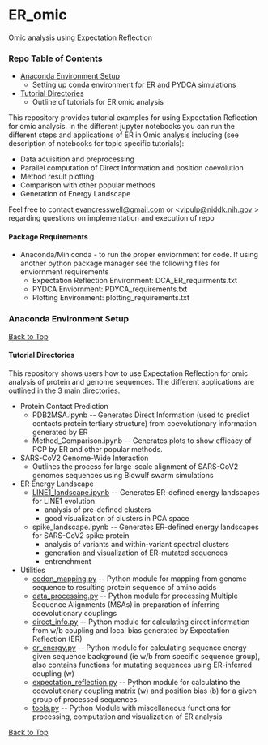 # ER_omic
Omic analysis using Expectation Reflection

### Repo Table of Contents
- [Anaconda Environment Setup](#Anaconda-Environment-Setup)
	- Setting up conda environment for ER and PYDCA simulations
- [Tutorial Directories](#Tutorial-Directories)
	- Outline of tutorials for ER omic analysis

This repository provides tutorial examples for using Expectation Reflection for omic analysis. In the different jupyter notebooks you can run the different steps and applications of ER in Omic analysis including (see description of notebooks for topic specific tutorials):
* Data acuisition and preprocessing 
* Parallel computation of Direct Information and position coevolution
* Method result plotting
* Comparison with other popular methods
* Generation of Energy Landscape

Feel free to contact <evancresswell@gmail.com> or <vipulp@niddk.nih.gov > regarding questions on implementation and execution of repo

#### Package Requirements
- Anaconda/Miniconda - to run the proper enviornment for code. If using another python package manager see the following files for enviornment requirements 
    - Expectation Reflection Environment: DCA_ER_requirments.txt
    - PYDCA Enviornment: PDYCA_requirements.txt
    - Plotting Environment: plotting_requirements.txt

### Anaconda Environment Setup
[Back to Top](#Repo-Table-of-Contents)

#### Tutorial Directories
This repository shows users how to use Expectation Reflection for omic analysis of protein and genome sequences. The different applications are outlined in the 3 main directories.
- Protein Contact Prediction
	- PDB2MSA.ipynb -- Generates Direct Information (used to predict contacts protein tertiary structure) from coevolutionary information generated by ER
	- Method_Comparison.ipynb -- Generates plots to show efficacy of PCP by ER and other popular methods.
- SARS-CoV2 Genome-Wide Interaction
	- Outlines the process for large-scale alignment of SARS-CoV2 genomes sequences using Biowulf swarm simulations
- ER Energy Landscape
	- [LINE1_landscape.ipynb](https://github.com/evancresswell/ER_omic/blob/main/energy_landscape/line1/ER_energy_landscape_mutaion.ipynb) -- Generates ER-defined energy landscapes for LINE1 evolution
		- analysis of pre-defined clusters
		- good visualization of clusters in PCA space
	- spike_landscape.ipynb -- Generates ER-defined energy landscapes for SARS-CoV2 spike protein
		- analysis of variants and within-variant spectral clusters
		- generation and visualization of ER-mutated sequences
		- entrenchment
- Utilities
	- [codon_mapping.py](https://github.com/evancresswell/ER_omic/blob/main/utilities/codon_mapping.py) -- Python module for mapping from genome sequence to resulting protein sequence of amino acids
	- [data_processing.py](https://github.com/evancresswell/ER_omic/blob/main/utilities/data_processing.py) -- Python module for processing Multiple Sequence Alignments (MSAs) in preparation of inferring coevolutionary couplings
	- [direct_info.py](https://github.com/evancresswell/ER_omic/blob/main/utilities/direct_info.py) -- Python module for calculating direct information from w/b coupling and local bias generated by Expectation Reflection (ER)
	- [er_energy.py](https://github.com/evancresswell/ER_omic/blob/main/utilities/er_energy.py) -- Python module for calculating sequence energy given sequence background (ie w/b from specific sequence group), also contains functions for mutating sequences using ER-inferred coupling (w)
	- [expectation_reflection.py](https://github.com/evancresswell/ER_omic/blob/main/utilities/expectation_reflection.py) -- Python module for calculatino the coevolutionary coupling matrix (w) and position bias (b) for a given group of processed sequences.
	- [tools.py](https://github.com/evancresswell/ER_omic/blob/main/utilities/tools.py) -- Python Module with miscellaneous functions for processing, computation and visualization of ER analysis
	
[Back to Top](#Repo-Table-of-Contents)

